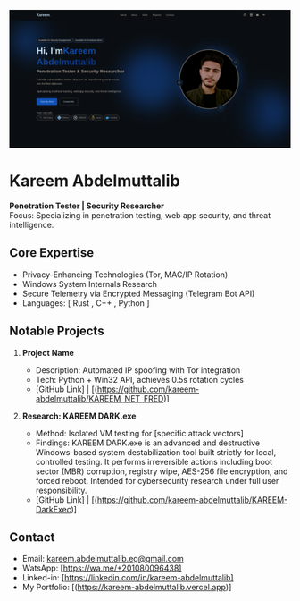 <p align="center">
  <img src="assets/portfolio.png" alt="Portfolio" />
</p>

# Kareem Abdelmuttalib

**Penetration Tester | Security Researcher**  
Focus: Specializing in penetration testing, web app security, and threat intelligence.

## Core Expertise
- Privacy-Enhancing Technologies (Tor, MAC/IP Rotation)
- Windows System Internals Research
- Secure Telemetry via Encrypted Messaging (Telegram Bot API)
- Languages: [ Rust , C++ , Python ]

## Notable Projects
1. **Project Name**  
   - Description: Automated IP spoofing with Tor integration  
   - Tech: Python + Win32 API, achieves 0.5s rotation cycles  
   - [GitHub Link] | [(https://github.com/kareem-abdelmuttalib/KAREEM_NET_FRED)]  

2. **Research: KAREEM DARK.exe**  
   - Method: Isolated VM testing for [specific attack vectors]  
   - Findings:  KAREEM DARK.exe is an advanced and destructive Windows-based system destabilization tool built strictly for local, controlled testing. It performs irreversible actions including boot sector (MBR) corruption, registry wipe, AES-256 file       encryption, and forced reboot. Intended for cybersecurity research under full user responsibility. 
   - [GitHub Link] | [(https://github.com/kareem-abdelmuttalib/KAREEM-DarkExec)]  



## Contact
- Email: kareem.abdelmuttalib.eg@gmail.com  
- WatsApp: [https://wa.me/+201080096438]  
- Linked-in: [https://linkedin.com/in/kareem-abdelmuttalib]
- My Portfolio: [(https://kareem-abdelmuttalib.vercel.app)] 
